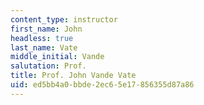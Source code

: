```yaml
---
content_type: instructor
first_name: John
headless: true
last_name: Vate
middle_initial: Vande
salutation: Prof.
title: Prof. John Vande Vate
uid: ed5bb4a0-bbde-2ec6-5e17-856355d87a86
---
```

